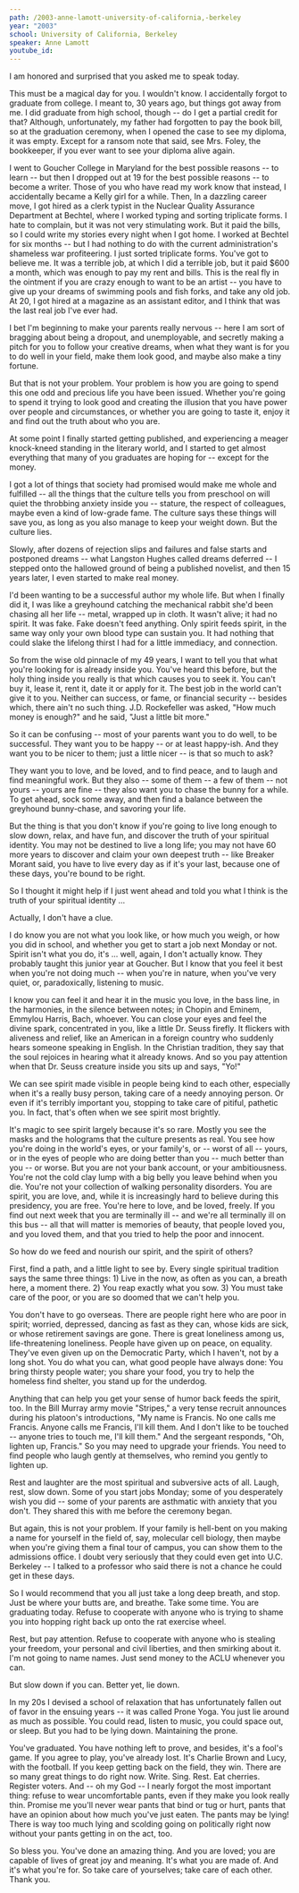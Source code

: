 ```yaml
---
path: /2003-anne-lamott-university-of-california,-berkeley
year: "2003"
school: University of California, Berkeley
speaker: Anne Lamott
youtube_id: 
---
```


I am honored and surprised that you asked me to speak today.

This must be a magical day for you. I wouldn't know. I accidentally forgot to graduate from college. I meant to, 30 years ago, but things got away from me. I did graduate from high school, though -- do I get a partial credit for that? Although, unfortunately, my father had forgotten to pay the book bill, so at the graduation ceremony, when I opened the case to see my diploma, it was empty. Except for a ransom note that said, see Mrs. Foley, the bookkeeper, if you ever want to see your diploma alive again.

I went to Goucher College in Maryland for the best possible reasons -- to learn -- but then I dropped out at 19 for the best possible reasons -- to become a writer. Those of you who have read my work know that instead, I accidentally became a Kelly girl for a while. Then, In a dazzling career move, I got hired as a clerk typist in the Nuclear Quality Assurance Department at Bechtel, where I worked typing and sorting triplicate forms. I hate to complain, but it was not very stimulating work. But it paid the bills, so I could write my stories every night when I got home. I worked at Bechtel for six months -- but I had nothing to do with the current administration's shameless war profiteering. I just sorted triplicate forms. You've got to believe me. It was a terrible job, at which I did a terrible job, but it paid $600 a month, which was enough to pay my rent and bills. This is the real fly in the ointment if you are crazy enough to want to be an artist -- you have to give up your dreams of swimming pools and fish forks, and take any old job. At 20, I got hired at a magazine as an assistant editor, and I think that was the last real job I've ever had.

I bet I'm beginning to make your parents really nervous -- here I am sort of bragging about being a dropout, and unemployable, and secretly making a pitch for you to follow your creative dreams, when what they want is for you to do well in your field, make them look good, and maybe also make a tiny fortune.

But that is not your problem. Your problem is how you are going to spend this one odd and precious life you have been issued. Whether you're going to spend it trying to look good and creating the illusion that you have power over people and circumstances, or whether you are going to taste it, enjoy it and find out the truth about who you are.

At some point I finally started getting published, and experiencing a meager knock-kneed standing in the literary world, and I started to get almost everything that many of you graduates are hoping for -- except for the money.


I got a lot of things that society had promised would make me whole and fulfilled -- all the things that the culture tells you from preschool on will quiet the throbbing anxiety inside you -- stature, the respect of colleagues, maybe even a kind of low-grade fame. The culture says these things will save you, as long as you also manage to keep your weight down. But the culture lies.

Slowly, after dozens of rejection slips and failures and false starts and postponed dreams -- what Langston Hughes called dreams deferred -- I stepped onto the hallowed ground of being a published novelist, and then 15 years later, I even started to make real money.

I'd been wanting to be a successful author my whole life. But when I finally did it, I was like a greyhound catching the mechanical rabbit she'd been chasing all her life -- metal, wrapped up in cloth. It wasn't alive; it had no spirit. It was fake. Fake doesn't feed anything. Only spirit feeds spirit, in the same way only your own blood type can sustain you. It had nothing that could slake the lifelong thirst I had for a little immediacy, and connection.

So from the wise old pinnacle of my 49 years, I want to tell you that what you're looking for is already inside you. You've heard this before, but the holy thing inside you really is that which causes you to seek it. You can't buy it, lease it, rent it, date it or apply for it. The best job in the world can't give it to you. Neither can success, or fame, or financial security -- besides which, there ain't no such thing. J.D. Rockefeller was asked, "How much money is enough?" and he said, "Just a little bit more."

So it can be confusing -- most of your parents want you to do well, to be successful. They want you to be happy -- or at least happy-ish. And they want you to be nicer to them; just a little nicer -- is that so much to ask?

They want you to love, and be loved, and to find peace, and to laugh and find meaningful work. But they also -- some of them -- a few of them -- not yours -- yours are fine -- they also want you to chase the bunny for a while. To get ahead, sock some away, and then find a balance between the greyhound bunny-chase, and savoring your life.

But the thing is that you don't know if you're going to live long enough to slow down, relax, and have fun, and discover the truth of your spiritual identity. You may not be destined to live a long life; you may not have 60 more years to discover and claim your own deepest truth -- like Breaker Morant said, you have to live every day as if it's your last, because one of these days, you're bound to be right.

So I thought it might help if I just went ahead and told you what I think is the truth of your spiritual identity ...

Actually, I don't have a clue.

I do know you are not what you look like, or how much you weigh, or how you did in school, and whether you get to start a job next Monday or not. Spirit isn't what you do, it's ... well, again, I don't actually know. They probably taught this junior year at Goucher. But I know that you feel it best when you're not doing much -- when you're in nature, when you've very quiet, or, paradoxically, listening to music.

I know you can feel it and hear it in the music you love, in the bass line, in the harmonies, in the silence between notes; in Chopin and Eminem, Emmylou Harris, Bach, whoever. You can close your eyes and feel the divine spark, concentrated in you, like a little Dr. Seuss firefly. It flickers with aliveness and relief, like an American in a foreign country who suddenly hears someone speaking in English. In the Christian tradition, they say that the soul rejoices in hearing what it already knows. And so you pay attention when that Dr. Seuss creature inside you sits up and says, "Yo!"

We can see spirit made visible in people being kind to each other, especially when it's a really busy person, taking care of a needy annoying person. Or even if it's terribly important you, stopping to take care of pitiful, pathetic you. In fact, that's often when we see spirit most brightly.

It's magic to see spirit largely because it's so rare. Mostly you see the masks and the holograms that the culture presents as real. You see how you're doing in the world's eyes, or your family's, or -- worst of all -- yours, or in the eyes of people who are doing better than you -- much better than you -- or worse. But you are not your bank account, or your ambitiousness. You're not the cold clay lump with a big belly you leave behind when you die. You're not your collection of walking personality disorders. You are spirit, you are love, and, while it is increasingly hard to believe during this presidency, you are free. You're here to love, and be loved, freely. If you find out next week that you are terminally ill -- and we're all terminally ill on this bus -- all that will matter is memories of beauty, that people loved you, and you loved them, and that you tried to help the poor and innocent.

So how do we feed and nourish our spirit, and the spirit of others?

First, find a path, and a little light to see by. Every single spiritual tradition says the same three things: 1) Live in the now, as often as you can, a breath here, a moment there. 2) You reap exactly what you sow. 3) You must take care of the poor, or you are so doomed that we can't help you.

You don't have to go overseas. There are people right here who are poor in spirit; worried, depressed, dancing as fast as they can, whose kids are sick, or whose retirement savings are gone. There is great loneliness among us, life-threatening loneliness. People have given up on peace, on equality. They've even given up on the Democratic Party, which I haven't, not by a long shot. You do what you can, what good people have always done: You bring thirsty people water; you share your food, you try to help the homeless find shelter, you stand up for the underdog.

Anything that can help you get your sense of humor back feeds the spirit, too. In the Bill Murray army movie "Stripes," a very tense recruit announces during his platoon's introductions, "My name is Francis. No one calls me Francis. Anyone calls me Francis, I'll kill them. And I don't like to be touched -- anyone tries to touch me, I'll kill them." And the sergeant responds, "Oh, lighten up, Francis." So you may need to upgrade your friends. You need to find people who laugh gently at themselves, who remind you gently to lighten up.

Rest and laughter are the most spiritual and subversive acts of all. Laugh, rest, slow down. Some of you start jobs Monday; some of you desperately wish you did -- some of your parents are asthmatic with anxiety that you don't. They shared this with me before the ceremony began.

But again, this is not your problem. If your family is hell-bent on you making a name for yourself in the field of, say, molecular cell biology, then maybe when you're giving them a final tour of campus, you can show them to the admissions office. I doubt very seriously that they could even get into U.C. Berkeley -- I talked to a professor who said there is not a chance he could get in these days.

So I would recommend that you all just take a long deep breath, and stop. Just be where your butts are, and breathe. Take some time. You are graduating today. Refuse to cooperate with anyone who is trying to shame you into hopping right back up onto the rat exercise wheel.

Rest, but pay attention. Refuse to cooperate with anyone who is stealing your freedom, your personal and civil liberties, and then smirking about it. I'm not going to name names. Just send money to the ACLU whenever you can.

But slow down if you can. Better yet, lie down.

In my 20s I devised a school of relaxation that has unfortunately fallen out of favor in the ensuing years -- it was called Prone Yoga. You just lie around as much as possible. You could read, listen to music, you could space out, or sleep. But you had to be lying down. Maintaining the prone.

You've graduated. You have nothing left to prove, and besides, it's a fool's game. If you agree to play, you've already lost. It's Charlie Brown and Lucy, with the football. If you keep getting back on the field, they win. There are so many great things to do right now. Write. Sing. Rest. Eat cherries. Register voters. And -- oh my God -- I nearly forgot the most important thing: refuse to wear uncomfortable pants, even if they make you look really thin. Promise me you'll never wear pants that bind or tug or hurt, pants that have an opinion about how much you've just eaten. The pants may be lying! There is way too much lying and scolding going on politically right now without your pants getting in on the act, too.

So bless you. You've done an amazing thing. And you are loved; you are capable of lives of great joy and meaning. It's what you are made of. And it's what you're for. So take care of yourselves; take care of each other. Thank you.